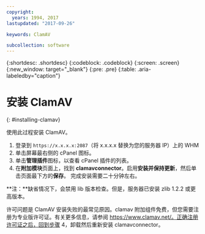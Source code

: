 ```yaml
---
copyright:
  years: 1994, 2017
lastupdated: "2017-09-26"

keywords: ClamAV

subcollection: software
---
```

{:shortdesc: .shortdesc}
{:codeblock: .codeblock}
{:screen: .screen}
{:new_window: target="_blank"}
{:pre: .pre}
{:table: .aria-labeledby="caption"}

# 安装 ClamAV
{: #installing-clamav}

使用此过程安装 ClamAV。

1. 登录到 `https://x.x.x.x:2087`（将 x.x.x.x 替换为您的服务器 IP）上的 WHM 
2. 单击屏幕最右侧的 cPanel 图标。
3. 单击**管理插件**图标，以查看 cPanel 插件的列表。
4. 在**附加模块**页面上，找到 **clamavconnector**。启用**安装并保持更新**，然后单击页面最下方的**保存**。
完成安装需要二十分钟左右。

**注：**缺省情况下，会禁用 lib 版本检查。但是，服务器已安装 zlib 1.2.2 或更高版本。

许可问题是 ClamAV 安装失败的最常见原因。clamav 附加组件免费，但您需要注册为专业版许可证。有关更多信息，请参阅 https://www.clamav.net/。正确注册许可证之后，回到步骤 4，卸载然后重新安装 clamavconnector。
